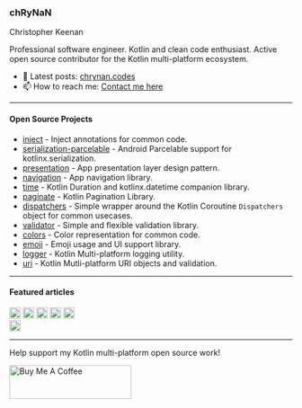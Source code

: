 ### chRyNaN
Christopher Keenan <br/>

Professional software engineer. Kotlin and clean code enthusiast. Active open source contributor for the Kotlin multi-platform ecosystem.

- 📰 Latest posts: [chrynan.codes](https://chrynan.codes)
- 📫 How to reach me: [Contact me here](https://chrynan.codes/contact/)

---

#### Open Source Projects

* [inject](https://github.com/chRyNaN/inject) - Inject annotations for common code.
* [serialization-parcelable](https://github.com/chRyNaN/serialization-parcelable) - Android Parcelable support for kotlinx.serialization.
* [presentation](https://github.com/chRyNaN/presentation) - App presentation layer design pattern.
* [navigation](https://github.com/chRyNaN/navigation) - App navigation library.
* [time](https://github.com/chRyNaN/time) - Kotlin Duration and kotlinx.datetime companion library.
* [paginate](https://github.com/chRyNaN/paginate) - Kotlin Pagination Library.
* [dispatchers](https://github.com/chRyNaN/dispatchers) - Simple wrapper around the Kotlin Coroutine `Dispatchers` object for common usecases.
* [validator](https://github.com/chRyNaN/validator) - Simple and flexible validation library.
* [colors](https://github.com/chRyNaN/colors) - Color representation for common code.
* [emoji](https://github.com/chRyNaN/emoji) - Emoji usage and UI support library.
* [logger](https://github.com/chRyNaN/logger) - Kotlin Multi-platform logging utility.
* [uri](https://github.com/chRyNaN/uri) - Kotlin Mutli-platform URI objects and validation.

---

#### Featured articles

<a title="Android Weekly Issue 450" href="https://androidweekly.net/issues/issue-450"><img alt="Badge" src="https://androidweekly.net/issues/issue-450/badge" height="20px"></img></a>
<a title="Android Weekly Issue 431" href="https://androidweekly.net/issues/issue-431"><img alt="Badge" src="https://androidweekly.net/issues/issue-431/badge" height="20px"></img></a>
<a title="Android Weekly Issue 401" href="https://androidweekly.net/issues/issue-401"><img alt="Badge" src="https://androidweekly.net/issues/issue-401/badge" height="20px"></img></a>
<a title="Android Weekly Issue 398" href="https://androidweekly.net/issues/issue-398"><img alt="Badge" src="https://androidweekly.net/issues/issue-398/badge" height="20px"></img></a>
<a title="Android Weekly Issue 396" href="https://androidweekly.net/issues/issue-396"><img alt="Badge" src="https://androidweekly.net/issues/issue-396/badge" height="20px"></img></a> <br/>
<a title="Kotlin Weekly Issue 182" href="https://mailchi.mp/kotlinweekly/kotlin-weekly-182"><img alt="Kotlin Weekly Issue #182" src="https://img.shields.io/badge/Featured%20in%20kotlinweekly.net-Issue%20%23182-blueviolet" height="20px"></img></a>

---

Help support my Kotlin multi-platform open source work!

<a href="https://www.buymeacoffee.com/chrynan" target="_blank"><img src="https://cdn.buymeacoffee.com/buttons/v2/default-blue.png" alt="Buy Me A Coffee" style="height: 60px !important;width: 217px !important;"></img></a>
